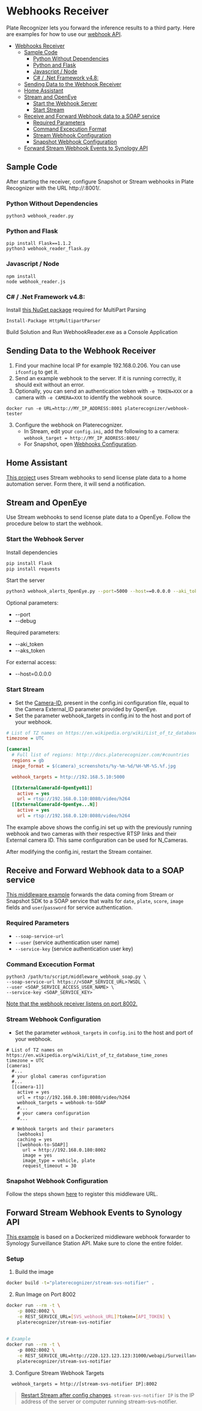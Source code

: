 # Webhooks Receiver

Plate Recognizer lets you forward the inference results to a third party. Here are examples for how to use our [webhook API](http://docs.platerecognizer.com/#webhooks).

- [Webhooks Receiver](#webhooks-receiver)
  - [Sample Code](#sample-code)
    - [Python Without Dependencies](#python-without-dependencies)
    - [Python and Flask](#python-and-flask)
    - [Javascript / Node](#javascript--node)
    - [C# / .Net Framework v4.8:](#c--net-framework-v48)
  - [Sending Data to the Webhook Receiver](#sending-data-to-the-webhook-receiver)
  - [Home Assistant](#home-assistant)
  - [Stream and OpenEye](#stream-and-openeye)
    - [Start the Webhook Server](#start-the-webhook-server)
    - [Start Stream](#start-stream)
  - [Receive and Forward Webhook data to a SOAP service](#receive-and-forward-webhook-data-to-a-soap-service)
    - [Required Parameters](#required-parameters)
    - [Command Excecution Format](#command-excecution-format)
    - [Stream Webhook Configuration](#stream-webhook-configuration)
    - [Snapshot Webhook Configuration](#snapshot-webhook-configuration)
  - [Forward Stream Webhook Events to Synology API](#forward-stream-webhook-events-to-synology-api)


## Sample Code

After starting the receiver, configure Snapshot or Stream webhooks in Plate Recognizer with the URL http://<your-machine-ip>:8001/.

### Python Without Dependencies

```shell
python3 webhook_reader.py
```

### Python and Flask

```shell
pip install Flask==1.1.2
python3 webhook_reader_flask.py
```

### Javascript / Node

```shell
npm install
node webhook_reader.js
```

### C# / .Net Framework v4.8:

Install [this NuGet package](https://github.com/Http-Multipart-Data-Parser/Http-Multipart-Data-Parser) required for MultiPart Parsing

```shell
Install-Package HttpMultipartParser
```

Build Solution and Run WebhookReader.exe as a Console Application

## Sending Data to the Webhook Receiver

1. Find your machine local IP for example 192.168.0.206. You can use `ifconfig` to get it.
2. Send an example webhook to the server. If it is running correctly, it should exit without an error.
3. Optionally, you can send an authentication token with `-e TOKEN=XXX` or a camera with `-e CAMERA=XXX` to identify the webhook source.

```shell
docker run -e URL=http://MY_IP_ADDRESS:8001 platerecognizer/webhook-tester
```

3. Configure the webhook on Platerecognizer.
   - In Stream, edit your `config.ini`, add the following to a camera: `webhook_target = http://MY_IP_ADDRESS:8001/`
   - For Snapshot, open [Webhooks Configuration](https://app.platerecognizer.com/accounts/webhooks/).

## Home Assistant

[This project](https://github.com/adamjernst/plate-handler) uses Stream webhooks to send license plate data to a home automation server. Form there, it will send a notification.

## Stream and OpenEye

Use Stream webhooks to send license plate data to a OpenEye. Follow the procedure below to start the webhook.

### Start the Webhook Server

Install dependencies
```bash
pip install Flask
pip install requests
```

Start the server
```bash
python3 webhook_alerts_OpenEye.py --port=5000 --host==0.0.0.0 --aki_token=abcdefg --aks_token=abcdefghijklmnopqrstuvxz
```

Optional parameters:
- --port
- --debug

Required parameters:
- --aki_token
- --aks_token

For external access:
- --host=0.0.0.0

### Start Stream

- Set the [Camera-ID](https://guides.platerecognizer.com/docs/stream/configuration#hierarchical-configuration), present in the config.ini configuration file, equal to the Camera External_ID parameter provided by OpenEye.
- Set the parameter webhook_targets in config.ini to the host and port of your webhook.

```ini
# List of TZ names on https://en.wikipedia.org/wiki/List_of_tz_database_time_zones
timezone = UTC

[cameras]
  # Full list of regions: http://docs.platerecognizer.com/#countries
  regions = gb
  image_format = $(camera)_screenshots/%y-%m-%d/%H-%M-%S.%f.jpg

  webhook_targets = http://192.168.5.10:5000

  [[ExternalCameraId-OpenEye01]]
    active = yes
    url = rtsp://192.168.0.110:8080/video/h264
  [[ExternalCameraId-OpenEye...N]]
    active = yes
    url = rtsp://192.168.0.120:8080/video/h264
```

The example above shows the config.ini set up with the previously running webhook and two cameras with their respective RTSP links and their External camera ID. This same configuration can be used for N_Cameras.

After modifying the config.ini, restart the Stream container.

## Receive and Forward Webhook data to a SOAP service

[This middleware example](https://github.com/parkpow/deep-license-plate-recognition/blob/master/webhooks/webhook_soap/middleware_webhook_soap.py) forwards the data coming from Stream or Snapshot SDK to a SOAP service that waits for `date`, `plate`, `score`, `image` fields and `user`/`password` for service authentication.

### Required Parameters

- `--soap-service-url`
- `--user` (service authentication user name)
- `--service-key` (service authentication user key)

### Command Excecution Format

```
python3 /path/to/script/middleware_webhook_soap.py \
--soap-service-url https://<SOAP_SERVICE_URL>?WSDL \
--user <SOAP_SERVICE_ACCESS_USER_NAME> \
--service-key <SOAP_SERVICE_KEY>
```

[Note that the webhook receiver listens on port 8002.](https://github.com/parkpow/deep-license-plate-recognition/blob/b2eca9ea39ab73ea6d49328bbde4f44a59c1e2e8/webhooks/webhook_soap/middleware_webhook_soap.py#L135C30-L135C34)

### Stream Webhook Configuration

- Set the parameter `webhook_targets` in `config.ini` to the host and port of your webhook.

```
# List of TZ names on https://en.wikipedia.org/wiki/List_of_tz_database_time_zones
timezone = UTC
[cameras]
  #...
  # your global cameras configuration
  #...
  [[camera-1]]
    active = yes
    url = rtsp://192.168.0.108:8080/video/h264
    webhook_targets = webhook-to-SOAP
    #...
    # your camera configuration
    #...

  # Webhook targets and their parameters
    [webhooks]
    caching = yes
    [[webhook-to-SOAP]]
      url = http://192.168.0.180:8002
      image = yes
      image_type = vehicle, plate
      request_timeout = 30
  ```
### Snapshot Webhook Configuration

Follow the steps shown [here](https://guides.platerecognizer.com/docs/snapshot/api-reference#webhooks) to register this middleware URL.

## Forward Stream Webhook Events to Synology API

[This example](https://github.com/parkpow/deep-license-plate-recognition/tree/synology-middleware-rest/webhooks/webhook_rest) is based on a Dockerized middleware webhook forwarder to Synology Surveillance Station API. Make sure to clone the entire folder.

### Setup
1. Build the image
``` bash
docker build -t="platerecognizer/stream-svs-notifier" .
```

2. Run Image on Port 8002
``` bash
docker run --rm -t \
    -p 8002:8002 \
    -e REST_SERVICE_URL=[SVS_webhook_URL]?token=[API_TOKEN] \
    platerecognizer/stream-svs-notifier
    
    
# Example
docker run --rm -t \ 
    -p 8002:8002 \
    -e REST_SERVICE_URL=http://220.123.123.123:31000/webapi/SurveillanceStation/Webhook/Incoming/v1?token=aaa \
    platerecognizer/stream-svs-notifier
```

3. Configure Stream Webhook Targets
``` bash
  webhook_targets = http://[stream-svs-notifier IP]:8002
```
> [Restart Stream after config changes](https://guides.platerecognizer.com/docs/stream/configuration). `stream-svs-notifier IP` is the IP address of the server or computer running stream-svs-notifier.

